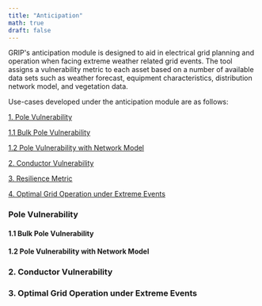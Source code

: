 ```yaml
---
title: "Anticipation"
math: true
draft: false
---
```



GRIP's anticipation module is designed to aid in electrical grid planning and operation when facing extreme weather related grid events. The tool assigns a vulnerability metric to each asset based on a number of available data sets such as weather forecast, equipment characteristics, distribution network model, and vegetation data.

Use-cases developed under the anticipation module are as follows: 

[1. Pole Vulnerability](#Pole-Vulnerability)

[1.1 Bulk Pole Vulnerability](#Bulk-Pole-Vulnerability)

[1.2 Pole Vulnerability with Network Model](#Pole-Vulnerability-with-Network-Model)

[2. Conductor Vulnerability](#Conductor-Vulnerability)

[3. Resilience Metric](#Resilience-Metric)

[4. Optimal Grid Operation under Extreme Events](#Optimal-Grid-Operation-under-Extreme-Events)





### Pole Vulnerability
#### 1.1 Bulk Pole Vulnerability 
#### 1.2 Pole Vulnerability with Network Model

### 2. Conductor Vulnerability
### 3. Optimal Grid Operation under Extreme Events


